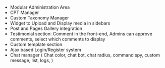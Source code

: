
* Modular Administration Area
* CPT Manager
* Custom Taxonomy Manager
* Widget to Upload and Display media in sidebars
* Post and Pages Gallery integration
* Testimonial section: Comment in the front-end, Admins can approve comments, select which comments to display
* Custom template section
* Ajax based Login/Register system
* Chat manager ( Chat color, chat bot, chat radius, command spy, custom message, list, logs, )
